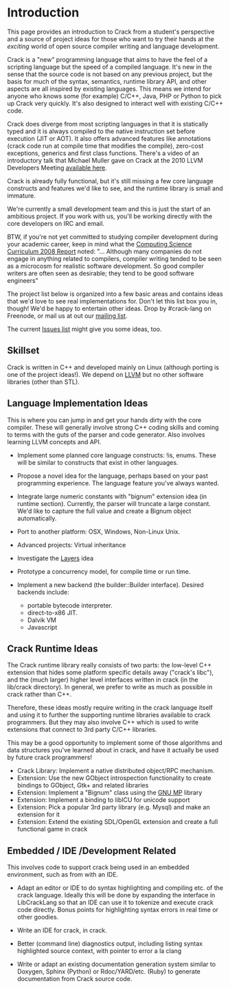 # Introduction #

This page provides an introduction to Crack from a student's perspective and a source of project ideas for those who want to try their hands at the _exciting_ world of open source compiler writing and language development.

Crack is a "new" programming language that aims to have the feel of a scripting language but the speed of a compiled language. It's new in the sense that the source code is not based on any previous project, but the basis for much of the syntax, semantics, runtime library API, and other aspects are all inspired by existing languages. This means we intend for anyone who knows some (for example) C/C++, Java, PHP or Python to pick up Crack very quickly. It's also designed to interact well with existing C/C++ code.

Crack does diverge from most scripting languages in that it is statically typed and it is always compiled to the native instruction set before execution (JIT or AOT). It also offers advanced features like annotations (crack code run at compile time that modifies the compile), zero-cost exceptions, generics and first class functions. There's a video of an introductory talk that Michael Muller gave on Crack at the 2010 LLVM Developers Meeting [available here](http://www.llvm.org/devmtg/2010-11/).

Crack is already fully functional, but it's still missing a few core language constructs and features we'd like to see, and the runtime library is small and immature.

We're currently a small development team and this is just the start of an ambitious project. If you work with us, you'll be working directly with the core developers on IRC and email.

BTW, if you're not yet committed to studying compiler development during your academic career, keep in mind what the [Computing Science Curriculum 2008 Report](http://www.acm.org/education/curricula/ComputerScience2008.pdf) noted: "... Although many companies do not engage in anything related to compilers, compiler writing tended to be seen as a microcosm for realistic software development. So good compiler writers are often seen as desirable; they tend to be good software engineers"

The project list below is organized into a few basic areas and contains ideas that we'd love to see real implementations for. Don't let this list box you in, though! We'd be happy to entertain other ideas. Drop by #crack-lang on Freenode, or mail us at out our [mailing list](http://groups.google.com/group/crack-lang-dev?pli=1).

The current [Issues list](http://code.google.com/p/crack-language/issues/list) might give you some ideas, too.

## Skillset ##

Crack is written in C++ and developed mainly on Linux (although porting is one of the project ideas!). We depend on [LLVM](http://llvm.org) but no other software libraries (other than STL).

## Language Implementation Ideas ##

This is where you can jump in and get your hands dirty with the core compiler. These will generally involve strong C++ coding skills and coming to terms with the guts of the parser and code generator. Also involves learning LLVM concepts and API.

  * Implement some planned core language constructs: !is, enums. These will be similar to constructs that exist in other languages.

  * Propose a novel idea for the language, perhaps based on your past programming experience. The language feature you've always wanted.

  * Integrate large numeric constants with "bignum" extension idea (in runtime section). Currently, the parser will truncate a large constant. We'd like to capture the full value and create a Bignum object automatically.

  * Port to another platform: OSX, Windows, Non-Linux Unix.

  * Advanced projects: Virtual inheritance

  * Investigate the [Layers](Ideas.md) idea

  * Prototype a concurrency model, for compile time or run time.

  * Implement a new backend (the builder::Builder interface).  Desired backends include:
    * portable bytecode interpreter.
    * direct-to-x86 JIT.
    * Dalvik VM
    * Javascript

## Crack Runtime Ideas ##

The Crack runtime library really consists of two parts: the low-level C++ extension that hides some platform specific details away ("crack's libc"), and the (much larger) higher level interfaces written in crack (in the lib/crack directory). In general, we prefer to write as much as possible in crack rather than C++.

Therefore, these ideas mostly require writing in the crack language itself and using it to further the supporting runtime libraries available to crack programmers. But they may also involve C++ which is used to write extensions that connect to 3rd party C/C++ libraries.

This may be a good opportunity to implement some of those algorithms and data structures you've learned about in crack, and have it actually be used by future crack programmers!


  * Crack Library: Implement a native distributed object/RPC mechanism.
  * Extension: Use the new GObject introspection functionality to create bindings to GObject, Gtk+ and related libraries
  * Extension: Implement a "Bignum" class using the [GNU MP](http://gmplib.org/) library
  * Extension: Implement a binding to libICU for unicode support
  * Extension: Pick a popular 3rd party library (e.g. Mysql) and make an extension for it
  * Extension: Extend the existing SDL/OpenGL extension and create a full functional game in crack

## Embedded / IDE /Development Related ##

This involves code to support crack being used in an embedded environment, such as from with an IDE.

  * Adapt an editor or IDE to do syntax highlighting and compiling etc. of the crack language. Ideally this will be done by expanding the interface in LibCrackLang so that an IDE can use it to tokenize and execute crack code directly. Bonus points for highlighting syntax errors in real time or other goodies.

  * Write an IDE for crack, in crack.

  * Better (command line) diagnostics output, including listing syntax highlighted source context, with pointer to error a la clang

  * Write or adapt an existing documentation generation system similar to Doxygen, Sphinx (Python) or Rdoc/YARD/etc. (Ruby) to generate documentation from Crack source code.